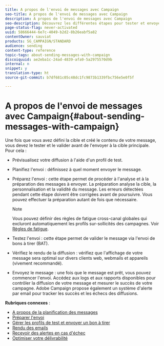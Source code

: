 ```yaml
---
title: A propos de l'envoi de messages avec Campaign
seo-title: A propos de l'envoi de messages avec Campaign
description: A propos de l'envoi de messages avec Campaign
seo-description: Découvrez les différentes étapes pour tester et envoyer un message.
page-status-flag: never-activated
uuid: 58666444-6e7c-4049-b2d2-8b26eabf5a82
contentOwner: sauviat
products: SG_CAMPAIGN/STANDARD
audience: sending
content-type: reference
topic-tags: about-sending-messages-with-campaign
discoiquuid: ae2eba1c-24ad-4839-afa9-5a2975570d9b
internal: n
snippet: y
translation-type: ht
source-git-commit: b7df681c05c48dc1fc9873b1339fbc756e5e0f5f

---
```



# A propos de l'envoi de messages avec Campaign{#about-sending-messages-with-campaign}

Une fois que vous avez défini la cible et créé le contenu de votre message, vous devez le tester et le valider avant de l'envoyer à la cible principale. Pour cela :

* Prévisualisez votre diffusion à l'aide d'un profil de test.
* Planifiez l'envoi : définissez à quel moment envoyer le message.
* Préparez l'envoi : cette étape permet de procéder à l'analyse et à la préparation des messages à envoyer. La préparation analyse la cible, la personnalisation et la validité du message. Les erreurs détectées pendant cette étape doivent être corrigées avant de poursuivre. Vous pouvez effectuer la préparation autant de fois que nécessaire.

   >[!NOTE]
   >
   >Vous pouvez définir des règles de fatigue cross-canal globales qui excluront automatiquement les profils sur-sollicités des campagnes. Voir [Règles de fatigue](../../administration/using/fatigue-rules.md).

* Testez l'envoi : cette étape permet de valider le message via l'envoi de bons à tirer (BAT).
* Vérifiez le rendu de la diffusion : vérifiez que l'affichage de votre message sera optimal sur divers clients web, webmails et appareils (vivement recommandé).
* Envoyez le message : une fois que le message est prêt, vous pouvez commencer l'envoi. Accédez aux logs et aux rapports disponibles pour contrôler la diffusion de votre message et mesurer le succès de votre campagne. Adobe Campaign propose également un système d'alerte par email pour tracker les succès et les échecs des diffusions.

**Rubriques connexes** :

* [A propos de la planification des messages](../../sending/using/about-scheduling-messages.md)
* [Préparer l'envoi](../../sending/using/preparing-the-send.md)
* [Gérer les profils de test et envoyer un bon à tirer](../../sending/using/managing-test-profiles-and-sending-proofs.md)
* [Rendu des emails](../../sending/using/email-rendering.md)
* [Recevoir des alertes en cas d'échec](../../sending/using/receiving-alerts-when-failures-happen.md)
* [Optimiser votre délivrabilité](https://docs.campaign.adobe.com/doc/standard/getting_started/fr/ACS_Deliverability.html)

